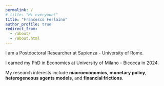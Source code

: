 ```yaml
---
permalink: /
# title: "Hi everyone!"
title: "Francesco Ferlaino"
author_profile: true
redirect_from: 
  - /about/
  - /about.html
---
```


  I am a Postdoctoral Researcher at Sapienza - University of Rome. 

I earned my PhD in Economics at University of Milano - Bicocca in 2024. 

My research interests include **macroeconomics**, **monetary policy**, **heterogeneous agents models**, and **financial frictions**.
